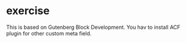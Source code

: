 # exercise
This is based on Gutenberg Block Development. You hav to install ACF plugin for other custom meta field.

